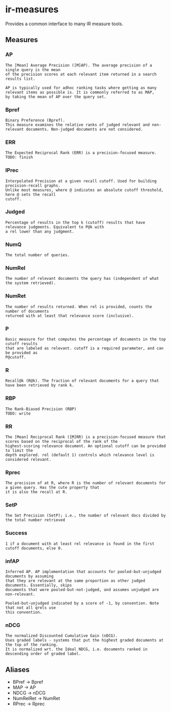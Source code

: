 
# ir-measures

Provides a common interface to many IR measure tools.


## Measures

### AP


    The [Mean] Average Precision ([M]AP). The average precision of a single query is the mean
    of the precision scores at each relevant item returned in a search results list.
    
    AP is typically used for adhoc ranking tasks where getting as many relevant items as possible is. It is commonly referred to as MAP,
    by taking the mean of AP over the query set.
    
    

### Bpref


    Binary Preference (Bpref).
    This measure examines the relative ranks of judged relevant and non-relevant documents. Non-judged documents are not considered. 
    

### ERR


    The Expected Reciprocal Rank (ERR) is a precision-focused measure.
    TODO: finish
    

### IPrec


    Interpolated Precision at a given recall cutoff. Used for building precision-recall graphs.
    Unlike most measures, where @ indicates an absolute cutoff threshold, here @ sets the recall
    cutoff.
    

### Judged


    Percentage of results in the top k (cutoff) results that have relevance judgments. Equivalent to P@k with
    a rel lower than any judgment.
    

### NumQ


    The total number of queries.
    

### NumRel


    The number of relevant documents the query has (independent of what the system retrieved).
    

### NumRet


    The number of results returned. When rel is provided, counts the number of documents
    returned with at least that relevance score (inclusive).
    

### P


    Basic measure for that computes the percentage of documents in the top cutoff results
    that are labeled as relevant. cutoff is a required parameter, and can be provided as
    P@cutoff.
    

### R


    Recall@k (R@k). The fraction of relevant documents for a query that have been retrieved by rank k.
    

### RBP


    The Rank-Biased Precision (RBP)
    TODO: write
    

### RR


    The [Mean] Reciprocal Rank ([M]RR) is a precision-focused measure that scores based on the reciprocal of the rank of the
    highest-scoring relevance document. An optional cutoff can be provided to limit the
    depth explored. rel (default 1) controls which relevance level is considered relevant.
    

### Rprec


    The precision of at R, where R is the number of relevant documents for a given query. Has the cute property that
    it is also the recall at R.
    

### SetP


    The Set Precision (SetP); i.e., the number of relevant docs divided by the total number retrieved
    

### Success


    1 if a document with at least rel relevance is found in the first cutoff documents, else 0.
    

### infAP


    Inferred AP. AP implementation that accounts for pooled-but-unjudged documents by assuming
    that they are relevant at the same proportion as other judged documents. Essentially, skips
    documents that were pooled-but-not-judged, and assumes unjudged are non-relevant.

    Pooled-but-unjudged indicated by a score of -1, by convention. Note that not all qrels use
    this convention.
    

### nDCG


    The normalized Discounted Cumulative Gain (nDCG).
    Uses graded labels - systems that put the highest graded documents at the top of the ranking.
    It is normalized wrt. the Ideal NDCG, i.e. documents ranked in descending order of graded label.
    

## Aliases
- BPref &rarr; Bpref
- MAP &rarr; AP
- NDCG &rarr; nDCG
- NumRelRet &rarr; NumRet
- RPrec &rarr; Rprec
